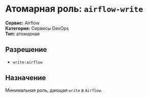 # Атомарная роль: `airflow-write`

**Сервис:** Airflow  
**Категория:** Сервисы DevOps  
**Тип:** атомарная

## Разрешение
- `write:airflow`

## Назначение
Минимальная роль, дающая `write` в `Airflow`.
